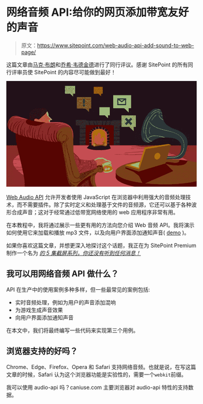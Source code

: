 # 网络音频 API:给你的网页添加带宽友好的声音

> 原文：<https://www.sitepoint.com/web-audio-api-add-sound-to-web-page/>

这篇文章由[马克·布朗](https://www.sitepoint.com/author/mbrown)和[乔希·韦德金德](https://github.com/halfnibble)进行了同行评议。感谢 SitePoint 的所有同行评审员使 SitePoint 的内容尽可能做到最好！

![Man in front of fireplace listening to sounds from a gramophone](img/2030c43294ffc5509ec4963012be3fa0.png)

[Web Audio API](https://developer.mozilla.org/en-US/docs/Web/API/Web_Audio_API) 允许开发者使用 JavaScript 在浏览器中利用强大的音频处理技术，而不需要插件。除了实时定义和处理基于文件的音频源，它还可以基于各种波形合成声音；这对于经常通过低带宽网络使用的 web 应用程序非常有用。

在本教程中，我将通过展示一些更有用的方法向您介绍 Web 音频 API。我将演示如何使用它来加载和播放 mp3 文件，以及向用户界面添加通知声音( [demo](#demo) )。

如果你喜欢这篇文章，并想更深入地探讨这个话题，我正在为 SitePoint Premium 制作一个名为 [*的 5 集截屏系列，你还没有听到任何消息！*](https://www.sitepoint.com/premium/screencasts/an-introduction-to-the-web-audio-api)

## 我可以用网络音频 API 做什么？

API 在生产中的使用案例多种多样，但一些最常见的案例包括:

*   实时音频处理，例如为用户的声音添加混响
*   为游戏生成声音效果
*   向用户界面添加通知声音

在本文中，我们将最终编写一些代码来实现第三个用例。

## 浏览器支持的好吗？

Chrome、Edge、Firefox、Opera 和 Safari 支持网络音频。也就是说，在写这篇文章的时候，Safari 认为这个浏览器功能是实验性的，需要一个`webkit`前缀。

我可以使用 audio-api 吗？caniuse.com 主要浏览器对 audio-api 特性的支持数据。